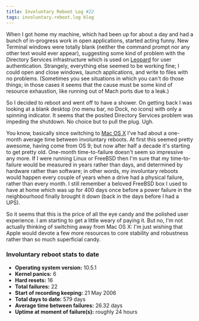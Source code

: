 ```yaml
---
title: Involuntary Reboot Log #22
tags: involuntary.reboot.log blog
---
```


When I got home my machine, which had been up for about a day and had a bunch of in-progress work in open applications, started acting funny. New Terminal windows were totally blank (neither the command prompt nor any other text would ever appear), suggesting some kind of problem with the Directory Services infrastructure which is used on [Leopard](http://wincent.com/wiki/Leopard) for user authentication. Strangely, everything else seemed to be working fine; I could open and close windows, launch applications, and write to files with no problems. (Sometimes you see situations in which you can't do those things; in those cases it seems that the cause must be some kind of resource exhaustion, like running out of Mach ports due to a leak.)

So I decided to reboot and went off to have a shower. On getting back I was looking at a blank desktop (no menu bar, no Dock, no icons) with only a spinning indicator. It seems that the posited Directory Services problem was impeding the shutdown. No choice but to pull the plug. Ugh.

You know, basically since switching to [Mac OS X](http://wincent.com/wiki/Mac%20OS%20X) I've had about a one-month average time between involuntary reboots. At first this seemed pretty awesome, having come from OS 9; but now after half a decade it's starting to get pretty old. One-month time-to-failure doesn't seem so impressive any more. If I were running Linux or FreeBSD then I'm sure that my time-to-failure would be measured in years rather than days, and determined by hardware rather than software; in other words, my involuntary reboots would happen every couple of years when a drive had a physical failure, rather than every month. I still remember a beloved FreeBSD box I used to have at home which was up for 400 days once before a power failure in the neighbourhood finally brought it down (back in the days before I had a UPS).

So it seems that this is the price of all the eye candy and the polished user experience. I am starting to get a little weary of paying it. But no, I'm not actually thinking of switching away from Mac OS X: I'm just wishing that Apple would devote a few more resources to core stability and robustness rather than so much superficial candy.

### Involuntary reboot stats to date

-   **Operating system version:** 10.5.1
-   **Kernel panics:** 6
-   **Hard resets:** 16
-   **Total failures:** 22
-   **Start of recording keeping:** 21 May 2006
-   **Total days to date:** 579 days
-   **Average time between failures:** 26.32 days
-   **Uptime at moment of failure(s):** roughly 24 hours
